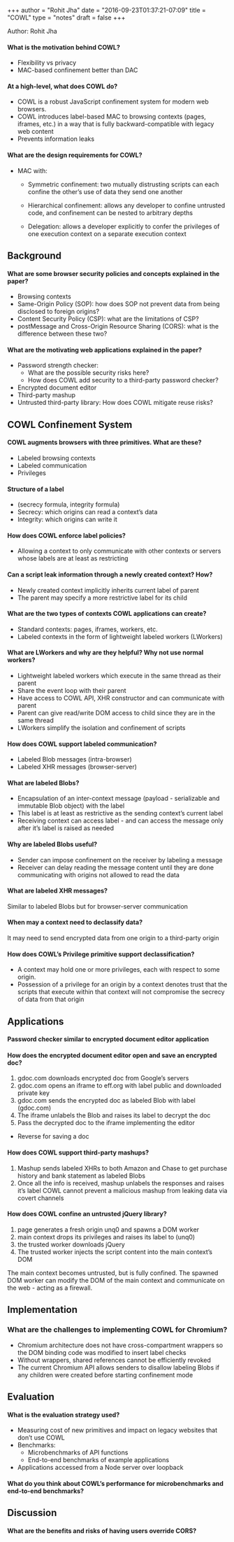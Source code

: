 +++
author = "Rohit Jha"
date = "2016-09-23T01:37:21-07:09"
title = "COWL"
type = "notes"
draft = false
+++

Author: Rohit Jha


#### What is the motivation behind COWL?

* Flexibility vs privacy
* MAC-based confinement better than DAC


#### At a high-level, what does COWL do?

* COWL is a robust JavaScript confinement system for modern web browsers.
* COWL introduces label-based MAC to browsing contexts (pages, iframes, etc.)
  in a way that is fully backward-compatible with legacy web content
* Prevents information leaks


#### What are the design requirements for COWL?

* MAC with:

  * Symmetric confinement: two mutually distrusting scripts can each confine
    the other’s use of data they send one another

  * Hierarchical confinement: allows any developer to confine untrusted code,
    and confinement can be nested to arbitrary depths

  * Delegation: allows a developer explicitly to confer the privileges of one
    execution context on a separate execution context

## Background

#### What are some browser security policies and concepts explained in the paper?

* Browsing contexts
* Same-Origin Policy (SOP): how does SOP not prevent data from being disclosed
  to foreign origins?
* Content Security Policy (CSP): what are the limitations of CSP?
* postMessage and Cross-Origin Resource Sharing (CORS): what is the difference
  between these two?


#### What are the motivating web applications explained in the paper?

* Password strength checker:
  * What are the possible security risks here?
  * How does COWL add security to a third-party password checker?
* Encrypted document editor
* Third-party mashup
* Untrusted third-party library: How does COWL mitigate reuse risks?

## COWL Confinement System


#### COWL augments browsers with three primitives. What are these?

* Labeled browsing contexts
* Labeled communication
* Privileges


#### Structure of a label

*  (secrecy formula, integrity formula)
  * Secrecy: which origins can read a context’s data
  * Integrity: which origins can write it


#### How does COWL enforce label policies?

* Allowing a context to only communicate with other contexts or servers whose
  labels are at least as restricting


#### Can a script leak information through a newly created context? How?

* Newly created context implicitly inherits current label of parent
* The parent may specify a more restrictive label for its child


#### What are the two types of contexts COWL applications can create?

* Standard contexts: pages, iframes, workers, etc.
* Labeled contexts in the form of lightweight labeled workers (LWorkers)


#### What are LWorkers and why are they helpful? Why not use normal workers?

* Lightweight labeled workers which execute in the same thread as their parent
* Share the event loop with their parent
* Have access to COWL API, XHR constructor and can communicate with parent
* Parent can give read/write DOM access to child since they are in the same
  thread
* LWorkers simplify the isolation and confinement of scripts


#### How does COWL support labeled communication?

* Labeled Blob messages (intra-browser)
* Labeled XHR messages (browser-server)


#### What are labeled Blobs?

* Encapsulation of an inter-context message (payload - serializable and
  immutable Blob object) with the label
* This label is at least as restrictive as the sending context’s current label
* Receiving context can access label - and can access the message only after
  it’s label is raised as needed


#### Why are labeled Blobs useful?

* Sender can impose confinement on the receiver by labeling a message
* Receiver can delay reading the message content until they are done
  communicating with origins not allowed to read the data


#### What are labeled XHR messages?

Similar to labeled Blobs but for browser-server communication


#### When may a context need to declassify data?

It may need to send encrypted data from one origin to a third-party origin


#### How does COWL’s Privilege primitive support declassification?

* A context may hold one or more privileges, each with respect to some origin.
* Possession of a privilege for an origin by a context denotes trust that the
  scripts that execute within that context will not compromise the secrecy of
  data from that origin

## Applications


#### Password checker similar to encrypted document editor application


#### How does the encrypted document editor open and save an encrypted doc?

1. gdoc.com downloads encrypted doc from Google’s servers
2. gdoc.com opens an iframe to eff.org with label public and downloaded private
   key
3. gdoc.com sends the encrypted doc as labeled Blob with label (gdoc.com)
4. The iframe unlabels the Blob and raises its label to decrypt the doc
5. Pass the decrypted doc to the iframe implementing the editor

* Reverse for saving a doc


#### How does COWL support third-party mashups?

1. Mashup sends labeled XHRs to both Amazon and Chase to get purchase history
   and bank statement as labeled Blobs
2. Once all the info is received, mashup unlabels the responses and raises it’s
   label COWL cannot prevent a malicious mashup from leaking data via covert
   channels


#### How does COWL confine an untrusted jQuery library?

1. page generates a fresh origin unq0 and spawns a DOM worker
2. main context drops its privileges and raises its label to (unq0)
3. the trusted worker downloads jQuery
4. The trusted worker injects the script content into the main context’s DOM

The main context becomes untrusted, but is fully confined. The spawned DOM
worker can modify the DOM of the main context and communicate on the web -
acting as a firewall.



## Implementation

### What are the challenges to implementing COWL for Chromium?

* Chromium architecture does not have cross-compartment wrappers so the DOM
  binding code was modified to insert label checks
* Without wrappers, shared references cannot be efficiently revoked
* The current Chromium API allows senders to disallow labeling Blobs if any
  children were created before starting confinement mode


## Evaluation

#### What is the evaluation strategy used?
* Measuring cost of new primitives and impact on legacy websites that don’t use
  COWL
* Benchmarks:
  * Microbenchmarks of API functions
  * End-to-end benchmarks of example applications
* Applications accessed from a Node server over loopback


#### What do you think about COWL’s performance for microbenchmarks and end-to-end benchmarks?

## Discussion

#### What are the benefits and risks of having users override CORS?
